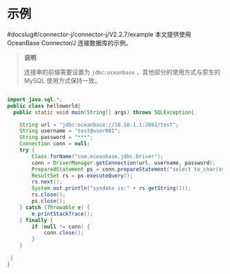 # 示例 

#docslug#/connector-j/connector-j/V2.2.7/example
本文提供使用 OceanBase Connector/J 连接数据库的示例。

>**说明**
>
>连接串的前缀需要设置为 `jdbc:oceanbase` ，其他部分的使用方式与原生的 MySQL 使用方式保持一致。

```java

import java.sql.*;
public class helloworld{
  public static void main(String[] args) throws SQLException{

    String url = "jdbc:oceanbase://10.10.1.1:2882/test";
    String username = "test@user001";
    String password = "***";    
    Connection conn = null;
    try {
        Class.forName("com.oceanbase.jdbc.Driver");
        conn = DriverManager.getConnection(url, username, password);
        PreparedStatement ps = conn.prepareStatement("select to_char(sysdate,'yyyy-MM-dd HH24:mi:ss') from dual;");
        ResultSet rs = ps.executeQuery();
        rs.next();
        System.out.println("sysdate is:" + rs.getString(1));
        rs.close();
        ps.close();
    } catch (Throwable e) {
        e.printStackTrace();
    } finally {
        if (null != conn) {
            conn.close();
        }
    }

 }
}
```



